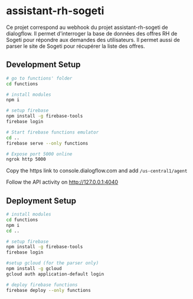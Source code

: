 # assistant-rh-sogeti

Ce projet correspond au webhook du projet assistant-rh-sogeti de dialogflow. Il permet d'interroger la base de données des offres RH de Sogeti pour répondre aux demandes des utilisateurs. Il permet aussi de parser le site de Sogeti pour récupérer la liste des offres.

## Development Setup

``` bash
# go to functions' folder
cd functions

# install modules
npm i

# setup firebase
npm install -g firebase-tools
firebase login

# Start firebase functions emulator
cd ..
firebase serve --only functions

# Expose port 5000 online
ngrok http 5000
```


Copy the https link to console.dialogflow.com
and add `/us-central1/agent`

Follow the API activity on http://127.0.0.1:4040


## Deployment Setup

``` bash
# install modules
cd functions
npm i
cd ..

# setup firebase
npm install -g firebase-tools
firebase login

#setup gcloud (for the parser only)
npm install -g gcloud
gcloud auth application-default login

# deploy firebase functions
firebase deploy --only functions
```